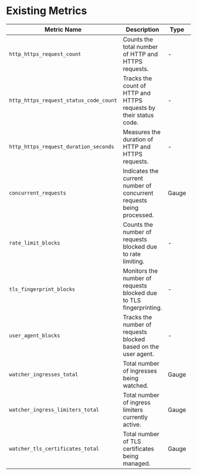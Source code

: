 # Existing Metrics

| Metric Name                            | Description                                                          | Type  | Labels                    | Notes                                                          |
|----------------------------------------|----------------------------------------------------------------------|-------|---------------------------|----------------------------------------------------------------|
| `http_https_request_count`             | Counts the total number of HTTP and HTTPS requests.                  | -     | `protocol`                | -                                                              |
| `http_https_request_status_code_count` | Tracks the count of HTTP and HTTPS requests by their status code.    | -     | `protocol`, `status_code` | -                                                              |
| `http_https_request_duration_seconds`  | Measures the duration of HTTP and HTTPS requests.                    | -     | `protocol`                | Buckets: Utilizes Prometheus's default bucket configuration.   |
| `concurrent_requests`                  | Indicates the current number of concurrent requests being processed. | Gauge | -                         | -                                                              |
| `rate_limit_blocks`                    | Counts the number of requests blocked due to rate limiting.          | -     | `protocol`, `endpoint`    | -                                                              |
| `tls_fingerprint_blocks`               | Monitors the number of requests blocked due to TLS fingerprinting.   | -     | `protocol`                | Future enhancements may include TLS fingerprint hash labeling. |
| `user_agent_blocks`                    | Tracks the number of requests blocked based on the user agent.       | -     | `protocol`, `user_agent`  | -                                                              |
| `watcher_ingresses_total`              | Total number of ingresses being watched.                             | Gauge | -                         | -                                                              |
| `watcher_ingress_limiters_total`       | Total number of ingress limiters currently active.                   | Gauge | -                         | -                                                              |
| `watcher_tls_certificates_total`       | Total number of TLS certificates being managed.                      | Gauge | -                         | -                                                              |

